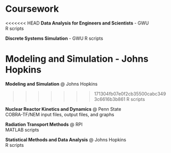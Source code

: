 # Coursework

<<<<<<< HEAD
**Data Analysis for Engineers and Scientists** - GWU  
R scripts

**Discrete Systems Simulation** - GWU
R scripts

**Modeling and Simulation** - Johns Hopkins  
=======
**Modeling and Simulation** @ Johns Hopkins  
>>>>>>> 171304fb07e0f2cb35500cabc3493c6616b3b861
R scripts

**Nuclear Reactor Kinetics and Dynamics** @ Penn State  
COBRA-TF/NEM input files, output files, and graphs

**Radiation Transport Methods** @ RPI  
MATLAB scripts

**Statistical Methods and Data Analysis** @ Johns Hopkins  
R scripts
